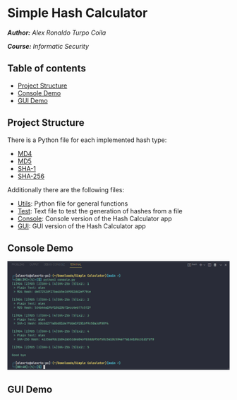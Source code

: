 # Simple Hash Calculator

_**Author:** Alex Ronaldo Turpo Coila_

_**Course:** Informatic Security_

## Table of contents

- [Project Structure](#project-structure)
- [Console Demo](#console-demo)
- [GUI Demo](#gui-demo)

## Project Structure

There is a Python file for each implemented hash type:

- [MD4](./md4.py)
- [MD5](./md5.py)
- [SHA-1](./sha1.py)
- [SHA-256](./sha256.py)

Additionally there are the following files:

- [Utils](./utils.py): Python file for general functions
- [Test](./test.txt): Text file to test the generation of hashes from a file
- [Console](./console.py): Console version of the Hash Calculator app
- [GUI](./gui.py): GUI version of the Hash Calculator app

## Console Demo

![Console Demo](./demo/console-demo.png)

## GUI Demo
